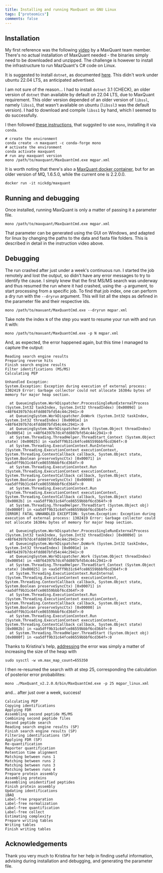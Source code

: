 ```yaml
---
title: Installing and running MaxQuant on GNU Linux
tags: ["proteomics"]
comments: false
---
```


## Installation

My first reference was the following
[video](https://www.youtube.com/watch?v=KHdvO1M85VM) by a MaxQuant
team member. There's no actual installation of MaxQuant needed - the
binaries simply need to be downloaded and unzipped. The challenge is
however to install the infrastructure to run MazQuant's C# code on
Linux.

It is suggested to install `dotnet`, as documented
[here](https://learn.microsoft.com/en-us/dotnet/core/install/linux-ubuntu#). This
didn't work under ubuntu 22.04 LTS, as anticipated advertised.

I am not sure of the reason... I had to install `dotnet` 3.1 (CHECK),
an older version of `dotnet` than available by default on 22.04 LTS,
due to MaxQuant requirement. This older version depended of an older
version of `libssl`, namely `libss1`, that wasn't available on ubuntu
(`libssl3` was the default version). I had to download and compile
`libss1` by hand, which I seemed to do successfully.

I then followed [these
instructions](https://bioinformatics.stackexchange.com/a/13901), that
suggsted to use `mono`, installing it via `conda`.

```
# create the environment
conda create -n maxquant -c conda-forge mono
# activate the environment
conda activate maxquant
# run any maxquant version
mono /path/to/maxquant/MaxQuantCmd.exe mqpar.xml
```

It is worth noting that there's also a [MaxQuant docker
container](https://github.com/nickdelgrosso/DockerizeMaxQuant), but
for an older version of MQ, 1.6.5.0, while the current one is 2.2.0.0.

```
docker run -it nickdg/maxquant
```

## Running and debugging

Once installed, running MaxQuant is only a matter of passing it a
parameter file.

```
mono /path/to/maxquant/MaxQuantCmd.exe mqpar.xml
```

That parameter can be generated using the GUI on Windows, and adapted
for linux by changing the paths to the data and fasta file
folders. This is described in detail in the instruction video above.

## Debugging

The run crashed after just under a week's continuous run. I started
the job remotely and lost the output, so didn't have any error
messages to try to identify the cause. I simply knew that the first
MS/MS search was underway and thus resumed the run where it had
crashed, using the `-p` argument, to start processing from a specific
job. To find that job index, one can perform a dry run with the
`--dryrun` argument. This will list all the steps as defined in the
parameter file and their respective ids.

```
mono /path/to/maxuant/MaxQuantCmd.exe --dryrun mqpar.xml
```

Take note the index `N` of the step you want to resume your run with
and run it with:

```
mono /path/to/maxuant/MaxQuantCmd.exe -p N mqpar.xml
```

And, as expected, the error happened again, but this time I managed to
capture the output:

```
Reading search engine results
Preparing reverse hits
Finish search engine results
Filter identifications (MS/MS)
Calculating PEP

Unhandled Exception:
System.Exception: Exception during execution of external process: 1302419 Error: Garbage collector could not allocate 16384u bytes of memory for major heap section.

  at QueueingSystem.WorkDispatcher.ProcessSingleRunExternalProcess (System.Int32 taskIndex, System.Int32 threadIndex) [0x0009d] in <48f64397b7dc4fdd807bfd54c44c2941>:0
  at QueueingSystem.WorkDispatcher.DoWork (System.Int32 taskIndex, System.Int32 threadIndex) [0x0001e] in <48f64397b7dc4fdd807bfd54c44c2941>:0
  at QueueingSystem.WorkDispatcher.Work (System.Object threadIndex) [0x00054] in <48f64397b7dc4fdd807bfd54c44c2941>:0
  at System.Threading.ThreadHelper.ThreadStart_Context (System.Object state) [0x00025] in <aa5dff9b31c64fce86559bbbf6cd364f>:0
  at System.Threading.ExecutionContext.RunInternal (System.Threading.ExecutionContext executionContext, System.Threading.ContextCallback callback, System.Object state, System.Boolean preserveSyncCtx) [0x00071] in <aa5dff9b31c64fce86559bbbf6cd364f>:0
  at System.Threading.ExecutionContext.Run (System.Threading.ExecutionContext executionContext, System.Threading.ContextCallback callback, System.Object state, System.Boolean preserveSyncCtx) [0x00000] in <aa5dff9b31c64fce86559bbbf6cd364f>:0
  at System.Threading.ExecutionContext.Run (System.Threading.ExecutionContext executionContext, System.Threading.ContextCallback callback, System.Object state) [0x0002b] in <aa5dff9b31c64fce86559bbbf6cd364f>:0
  at System.Threading.ThreadHelper.ThreadStart (System.Object obj) [0x0000f] in <aa5dff9b31c64fce86559bbbf6cd364f>:0
[ERROR] FATAL UNHANDLED EXCEPTION: System.Exception: Exception during execution of external process: 1302419 Error: Garbage collector could not allocate 16384u bytes of memory for major heap section.

  at QueueingSystem.WorkDispatcher.ProcessSingleRunExternalProcess (System.Int32 taskIndex, System.Int32 threadIndex) [0x0009d] in <48f64397b7dc4fdd807bfd54c44c2941>:0
  at QueueingSystem.WorkDispatcher.DoWork (System.Int32 taskIndex, System.Int32 threadIndex) [0x0001e] in <48f64397b7dc4fdd807bfd54c44c2941>:0
  at QueueingSystem.WorkDispatcher.Work (System.Object threadIndex) [0x00054] in <48f64397b7dc4fdd807bfd54c44c2941>:0
  at System.Threading.ThreadHelper.ThreadStart_Context (System.Object state) [0x00025] in <aa5dff9b31c64fce86559bbbf6cd364f>:0
  at System.Threading.ExecutionContext.RunInternal (System.Threading.ExecutionContext executionContext, System.Threading.ContextCallback callback, System.Object state, System.Boolean preserveSyncCtx) [0x00071] in <aa5dff9b31c64fce86559bbbf6cd364f>:0
  at System.Threading.ExecutionContext.Run (System.Threading.ExecutionContext executionContext, System.Threading.ContextCallback callback, System.Object state, System.Boolean preserveSyncCtx) [0x00000] in <aa5dff9b31c64fce86559bbbf6cd364f>:0
  at System.Threading.ExecutionContext.Run (System.Threading.ExecutionContext executionContext, System.Threading.ContextCallback callback, System.Object state) [0x0002b] in <aa5dff9b31c64fce86559bbbf6cd364f>:0
  at System.Threading.ThreadHelper.ThreadStart (System.Object obj) [0x0000f] in <aa5dff9b31c64fce86559bbbf6cd364f>:0
```

Thanks to Kristina's help,
[addressing](https://gist.github.com/elrubio/4e7797d7d0d9add96ce82f0472f17908?permalink_comment_id=2961278)
the error was simply a matter of increasing the size of the heap with

```
sudo sysctl -w vm.max_map_count=655350
```

I then re-resumed the search with at step 25, corresponding the
calculation of posterior error probabilites:

```
mono ./MaxQuant_v2.2.0.0/bin/MaxQuantCmd.exe -p 25 mqpar_linux.xml
```

and... after just over a week, success!

```
Calculating PEP
Copying identifications
Applying FDR
Assembling second peptide MS/MS
Combining second peptide files
Second peptide search
Reading search engine results (SP)
Finish search engine results (SP)
Filtering identifications (SP)
Applying FDR (SP)
Re-quantification
Reporter quantification
Retention time alignment
Matching between runs 1
Matching between runs 2
Matching between runs 3
Matching between runs 4
Prepare protein assembly
Assembling proteins
Assembling unidentified peptides
Finish protein assembly
Updating identifications
iBAQ
Label-free preparation
Label-free normalization
Label-free quantification
Label-free collect
Estimating complexity
Prepare writing tables
Writing tables
Finish writing tables
```

## Acknowledgements

Thank you very much to Kristina for her help in finding useful
information, advising during installation and debugging, and
generating the parameter file.

